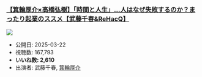 ### [【箕輪厚介×高橋弘樹】「時間と人生」…人はなぜ失敗するのか？まったり起業のススメ【武藤千春&ReHacQ】](https://www.youtube.com/watch?v=abnGVAuM5e4)
[![](https://img.youtube.com/vi/abnGVAuM5e4/sddefault.jpg)](https://www.youtube.com/watch?v=abnGVAuM5e4)
-   公開日: 2025-03-22
-   視聴数: 167,793
-   **いいね数: 2,610**
-   出演者: 武藤千春, [箕輪厚介](/rehacq_fan/people/箕輪厚介 "wikilink")
